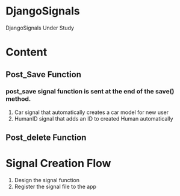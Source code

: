 # DjangoSignals
DjangoSignals Under Study

# Content
## Post_Save Function
### post_save signal function is sent at the end of the save() method.
1. Car signal that automatically creates a car model for new user
2. HumanID signal that adds an ID to created Human automatically

## Post_delete Function


# Signal Creation Flow
1. Design the signal function
2. Register the signal file to the app
